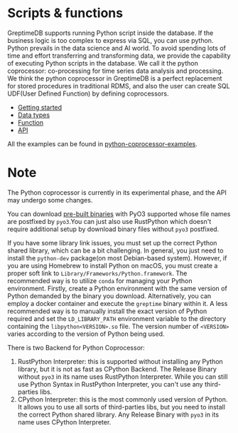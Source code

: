 # Scripts & functions

GreptimeDB supports running Python script inside the database. If the business logic is too complex to express via SQL, you can use python. Python prevails in the data science and AI world. To avoid spending lots of time and effort transferring and transforming data, we provide the capability of executing Python scripts in the database. We call it the python coprocessor: co-processing for time series data analysis and processing.
We think the python coprocessor in GreptimeDB is a perfect replacement for stored procedures in traditional RDMS, and also the user can create SQL UDF(User Defined Function) by defining coprocessors.

* [Getting started](./getting-started.md)
* [Data types](./data-types.md)
* [Function](./function.md)
* [API](./api.md)

All the examples can be found in [python-coprocessor-examples](https://github.com/GreptimeTeam/python-coprocessor-examples).

# Note

The Python coprocessor is currently in its experimental phase, and the API may undergo some changes.

You can download [pre-built binaries](https://greptime.com/download) with PyO3 supported whose file names are postfixed by `pyo3`.You can just also use RustPython which doesn't require additional setup by download binary files without `pyo3` postfixed.

If you have some library link issues,  you must set up the correct Python shared library, which can be a bit challenging. In general, you just need to install the `python-dev` package(on most Debian-based system). However, if you are using Homebrew to install Python on macOS, you must create a proper soft link to `Library/Frameworks/Python.framework`.
The recommended way is to utilize `conda` for managing your Python environment. Firstly, create a Python environment with the same version of Python demanded by the binary you download. Alternatively, you can employ a docker container and execute the `greptime` binary within it.
A less recommended way is to manually install the exact version of Python required and set the `LD_LIBRARY_PATH` environment variable to the directory containing the `libpython<VERSION>.so` file. The version number of `<VERSION>` varies according to the version of Python being used.

There is two Backend for Python Coprocessor:

1. RustPython Interpreter: this is supported without installing any Python library, but it is not as fast as CPython Backend. The Release Binary without `pyo3` in its name uses RustPython Interpreter. While you can still use Python Syntax in RustPython Interpreter,  you can't use any third-parties libs.
2. CPython Interpreter: this is the most commonly used version of Python. It allows you to use all sorts of third-parties libs, but you need to install the correct Python shared library. Any Release Binary with `pyo3` in its name uses CPython Interpreter.
